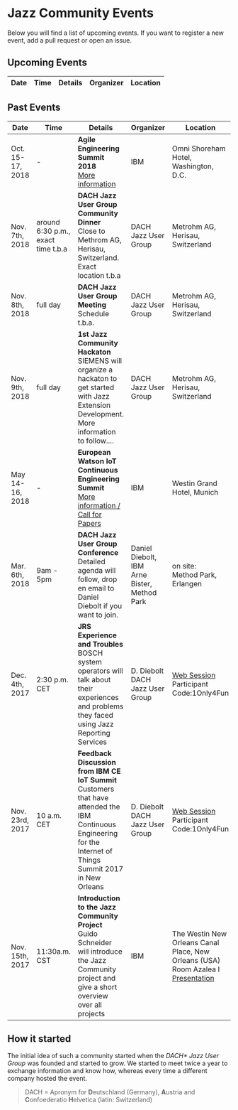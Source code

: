 # Jazz Community Events
Below you will find a list of upcoming events. If you want to register a new event, add a pull request or open an issue.

## Upcoming Events
| Date      | Time          | Details                                                                                                                                                              | Organizer                          | Location                                                                                               |
|-----------|---------------|----------------------------------------------------------------------------------------------------------------------------------------------------------------------|------------------------------------|--------------------------------------------------------------------------------------------------------|

## Past Events
| Date      | Time          | Details                                                                                                                                                              | Organizer                          | Location                                                                                               |
|-----------|---------------|----------------------------------------------------------------------------------------------------------------------------------------------------------------------|------------------------------------|--------------------------------------------------------------------------------------------------------|
| Oct. 15-17, 2018  | -      | **Agile Engineering Summit 2018**<br>[More information](http://conference.learnquest.com/agile-engineering-summit-18/) | IBM | Omni Shoreham Hotel, Washington, D.C. |
| Nov. 7th, 2018  | around 6:30 p.m., exact time t.b.a     | **DACH Jazz User Group Community Dinner**<br>Close to Methrom AG, Herisau, Switzerland. Exact location t.b.a | DACH Jazz User Group      | Metrohm AG, Herisau, Switzerland |
| Nov. 8th, 2018  | full day      | **DACH Jazz User Group Meeting**<br>Schedule t.b.a.  | DACH Jazz User Group      | Metrohm AG, Herisau, Switzerland |
| Nov. 9th, 2018  | full day      | **1st Jazz Community Hackaton**<br>SIEMENS will organize a hackaton to get started with Jazz Extension Development. More information to follow....                | DACH Jazz User Group      | Metrohm AG, Herisau, Switzerland |
| May 14-16, 2018  | -      | **European Watson IoT Continuous Engineering Summit**<br>[More information / Call for Papers](https://jazz.net/blog/index.php/2018/02/13/call-for-papers-european-watson-iot-continuous-engineering-summit/) | IBM | Westin Grand Hotel, Munich |
| Mar. 6th, 2018  | 9am - 5pm      | **DACH Jazz User Group Conference**<br>Detailed agenda will follow, drop en email to Daniel Diebolt if you want to join.                                                                            | Daniel Diebolt, IBM<br>Arne Bister, Method Park      | on site:<br>Method Park, Erlangen                                                            |
| Dec. 4th, 2017  | 2:30 p.m. CET | **JRS Experience and Troubles**<br> BOSCH system operators will talk about their experiences and problems they faced using Jazz Reporting Services                   | D. Diebolt<br>DACH Jazz User Group | [Web Session](https://apps.na.collabserv.com/meetings/join?id=1949-6100)<br>Participant Code:1Only4Fun |
| Nov. 23rd, 2017 | 10 a.m. CET   | **Feedback Discussion from IBM CE IoT Summit**<br> Customers that have attended the IBM Continuous Engineering for the Internet of Things Summit 2017 in New Orleans | D. Diebolt<br>DACH Jazz User Group | [Web Session](https://apps.na.collabserv.com/meetings/join?id=1949-6100)<br>Participant Code:1Only4Fun |
| Nov. 15th, 2017 | 11:30a.m. CST | **Introduction to the Jazz Community Project**<br>Guido Schneider will introduce the Jazz Community project and give a short overview over all projects | IBM | The Westin New Orleans Canal Place, New Orleans (USA)<br>Room Azalea I<br> [Presentation](https://github.com/jazz-community/welcome/blob/master/presentations/Siemens_BT_JazzCommunity_Presentation_NewOrleans2017.pdf) |

## How it started
The initial idea of such a community started when the _DACH* Jazz User Group_ was founded and started to grow. We started to meet twice a year to exchange information and know how, whereas every time a different company hosted the event.<br>
> DACH = Apronym for **D**eutschland (Germany), **A**ustria and **C**onfoederatio **H**elvetica (latin: Switzerland)
